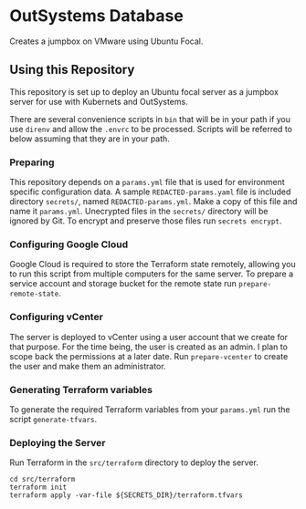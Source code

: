 # OutSystems Database

Creates a jumpbox on VMware using Ubuntu Focal. 

## Using this Repository

This repository is set up to deploy an Ubuntu focal server as a jumpbox
server for use with Kubernets and OutSystems.

There are several convenience scripts in `bin` that will be in your path
if you use `direnv` and allow the `.envrc` to be processed. Scripts will
be referred to below assuming that they are in your path.

### Preparing 

This repository depends on a `params.yml` file that is used for 
environment specific configuration data. A sample `REDACTED-params.yaml` 
file is included directory `secrets/`, named `REDACTED-params.yml`. 
Make a copy of this file and name it `params.yml`.  Unecrypted files 
in the `secrets/` directory will be ignored by Git. To encrypt and
preserve those files run `secrets encrypt`.

### Configuring Google Cloud

Google Cloud is required to store the Terraform state remotely, allowing
you to run this script from multiple computers for the same server. To 
prepare a service account and storage bucket for the remote state run 
`prepare-remote-state`.

### Configuring vCenter

The server is deployed to vCenter using a user account that we create 
for that purpose. For the time being, the user is created as an admin. I 
plan to scope back the permissions at a later date. Run `prepare-vcenter`
to create the user and make them an administrator.

### Generating Terraform variables

To generate the required Terraform variables from your `params.yml` run
the script `generate-tfvars`.

### Deploying the Server

Run Terraform in the `src/terraform` directory to deploy the server.

```
cd src/terraform
terraform init
terraform apply -var-file ${SECRETS_DIR}/terraform.tfvars
```
